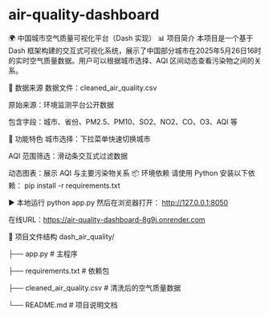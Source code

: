 # air-quality-dashboard
🌍 中国城市空气质量可视化平台（Dash 实现）
📊 项目简介
本项目是一个基于 Dash 框架构建的交互式可视化系统，展示了中国部分城市在2025年5月26日16时 的实时空气质量数据。用户可以根据城市选择、AQI 区间动态查看污染物之间的关系。

📁 数据来源
数据文件：cleaned_air_quality.csv

原始来源：环境监测平台公开数据

包含字段：城市、省份、PM2.5、PM10、SO2、NO2、CO、O3、AQI 等

🚀 功能特色
城市选择：下拉菜单快速切换城市

AQI 范围筛选：滑动条交互式过滤数据

动态图表：展示 AQI 与主要污染物关系
📦 环境依赖
请使用 Python 安装以下依赖：
pip install -r requirements.txt

▶️ 本地运行
python app.py
然后在浏览器打开：
http://127.0.0.1:8050

在线URL：https://air-quality-dashboard-8g9j.onrender.com

📄 项目文件结构
dash_air_quality/

├── app.py                    # 主程序

├── requirements.txt          # 依赖包

├── cleaned_air_quality.csv   # 清洗后的空气质量数据

└── README.md                 # 项目说明文档
